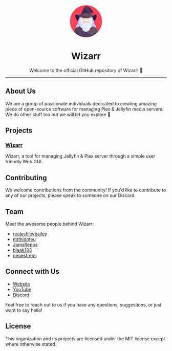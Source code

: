 <center>
<img src="https://raw.githubusercontent.com/Wizarrrr/.github/main/profile/wizard.png" width="100">

# Wizarr

Welcome to the official GitHub repository of Wizarr! 🎉
</center>
<hr>

## About Us

We are a group of passionate individuals dedicated to creating amazing piece of open-source software for managing Plex & Jellyfin media servers. We do other stuff too but we will let you explore 🥳

## Projects

### [Wizarr](https://github.com/wizarrrr/wizarr)

Wizarr, a tool for managing Jellyfin & Plex server through a simple user friendly Web GUI.

## Contributing

We welcome contributions from the community! If you'd like to contribute to any of our projects, please speak to someone on our Discord.

## Team

Meet the awesome people behind Wizarr:

- [realashleybailey](https://github.com/realashleybailey)
- [mtthidoteu](https://github.com/mtthidoteu)
- [JamsRepos](https://github.com/JamsRepos)
- [bleak183](https://github.com/bleak183)
- [neoestremi](https://github.com/neoestremi)

## Connect with Us

- [Website](https://wizarr.dev)
- [YouTube](https://youtube.com/@wizarrrr)
- [Discord](https://discord.gg/NYxwcjCK9x)

Feel free to reach out to us if you have any questions, suggestions, or just want to say hello!

## License

This organization and its projects are licensed under the MIT license except where otherwise stated.
